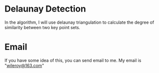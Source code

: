 # Delaunay Detection

In the algorithm, I will use delaunay triangulation to calculate the degree of similarity
between two key point sets.

# Email

If you have some idea of this, you can send email to me. My email is "wileroy@163.com"
